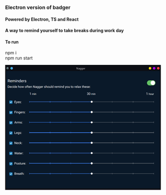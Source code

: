 ### Electron version of badger

#### Powered by Electron, TS and React

#### A way to remind yourself to take breaks during work day
#### To run 
npm i\
npm run start 


![alt text](https://github.com/sanjaytkbabu/nagger/blob/main/res/nagger.png)
